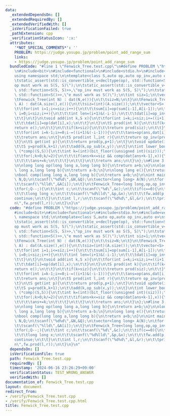 ```yaml
---
data:
  _extendedDependsOn: []
  _extendedRequiredBy: []
  _extendedVerifiedWith: []
  _isVerificationFailed: true
  _pathExtension: cpp
  _verificationStatusIcon: ':x:'
  attributes:
    '*NOT_SPECIAL_COMMENTS*': ''
    PROBLEM: https://judge.yosupo.jp/problem/point_add_range_sum
    links:
    - https://judge.yosupo.jp/problem/point_add_range_sum
  bundledCode: "#line 1 \"Fenwick_Tree.test.cpp\"\n#define PROBLEM \"https://judge.yosupo.jp/problem/point_add_range_sum\"\
    \n#include<bit>\n#include<functional>\n#include<stdio.h>\n#include<vector>\n\n\
    using namespace std;\n\ntemplate<class S,auto op,auto op_inv,auto e>\nstruct Fenwick_Tree{\n\
    \tstatic_assert(std::is_convertible_v<decltype(op), std::function<S(S, S)>>,\"\
    op must work as S(S, S)\");\n\tstatic_assert(std::is_convertible_v<decltype(op_inv),\
    \ std::function<S(S, S)>>,\"op_inv must work as S(S, S)\");\n\tstatic_assert(std::is_convertible_v<decltype(e),\
    \ std::function<S()>>,\"e must work as S()\");\n\tint siz=1;\n\tvector<S> dat;\n\
    \tFenwick_Tree(int N) : dat(N,e()){\n\t\tsiz=N;\n\t}\n\tFenwick_Tree(vector<S>\
    \ A) : dat(A.size(),e()){\n\t\tsiz=(int)(A.size());\n\t\tvector<S> sum(siz+1,e());\n\
    \t\tfor(int i=1;i<=siz;i++){\n\t\t\tsum[i]=op(sum[i-1],A[i-1]);\n\t\t}\n\t\tfor(int\
    \ i=0;i<siz;i++){\n\t\t\tint len=(i+1)&(-i-1);\n\t\t\tdat[i]=op_inv(sum[i+1],sum[i+1-len]);\n\
    \t\t}\n\t}\n\tvoid add(int k,S x){\n\t\tfor(int i=k;i<siz;i+=((i+1)&(-i-1))){\n\
    \t\t\tdat[i]=op(dat[i],x);\n\t\t}\n\t}\n\tS prod(int k){\n\t\tif(k<=0){\n\t\t\t\
    return e();\n\t\t}\n\t\tif(k>siz){\n\t\t\treturn prod(siz);\n\t\t}\n\t\tS ans=e();\n\
    \t\tfor(int i=k-1;i>=0;i-=((i+1)&(-i-1))){\n\t\t\tans=op(ans,dat[i]);\n\t\t}\n\
    \t\treturn ans;\n\t}\n\tS prod(int l,int r){\n\t\treturn op_inv(prod(r),prod(l));\n\
    \t}\n\tS get(int p){\n\t\treturn prod(p,p+1);\n\t}\n\tvoid update(int k,S x){\n\
    \t\tS y=prod(k,k+1);\n\t\tadd(k,op_sub(x,y));\n\t}\n\tint lower_bound(S x,bool\
    \ (*comp)(S,S)){\n\t\tint k=(int)(bit_floor((unsigned int)(siz)));\n\t\tint ans=0;\n\
    \t\tfor(;k>0;k/=2){\n\t\t\tif(ans+k<=siz && comp(dat[ans+k-1],x)){\n\t\t\t\tx=op_inv(x,dat[ans+k-1]);\n\
    \t\t\t\tans+=k;\n\t\t\t}\n\t\t}\n\t\treturn ans;\n\t}\n};\n#line 3 \"verify/verify-yosupo-datastructure/point_add_range_sum.test.cpp\"\
    \n\nlong long op(long long a,long long b){\n\treturn a+b;\n}\n\nlong long op_inv(long\
    \ long a,long long b){\n\treturn a-b;\n}\n\nlong long e(){\n\treturn 0LL;\n}\n\
    \nbool comp(long long a,long long b){\n\treturn a<b;\n}\n\nint main(){\n\tint\
    \ N,Q;\n\tscanf(\"%d%d\",&N,&Q);\n\tvector<long long> A(N);\n\tfor(int i=0;i<N;i++){\n\
    \t\tscanf(\"%lld\",&A[i]);\n\t}\n\tFenwick_Tree<long long,op,op_inv,e> fw(A);\n\
    \tfor(;Q--;){\n\t\tint c;\n\t\tscanf(\"%d\",&c);\n\t\tif(c==0){\n\t\t\tint p;\n\
    \t\t\tlong long x;\n\t\t\tscanf(\"%d%lld\",&p,&x);\n\t\t\tfw.add(p,x);\n\t\t\t\
    continue;\n\t\t}\n\t\tint l,r;\n\t\tscanf(\"%d%d\",&l,&r);\n\t\tprintf(\"%lld\\\
    n\",fw.prod(l,r));\n\t}\n}\n"
  code: "#define PROBLEM \"https://judge.yosupo.jp/problem/point_add_range_sum\"\n\
    #include<bit>\n#include<functional>\n#include<stdio.h>\n#include<vector>\n\nusing\
    \ namespace std;\n\ntemplate<class S,auto op,auto op_inv,auto e>\nstruct Fenwick_Tree{\n\
    \tstatic_assert(std::is_convertible_v<decltype(op), std::function<S(S, S)>>,\"\
    op must work as S(S, S)\");\n\tstatic_assert(std::is_convertible_v<decltype(op_inv),\
    \ std::function<S(S, S)>>,\"op_inv must work as S(S, S)\");\n\tstatic_assert(std::is_convertible_v<decltype(e),\
    \ std::function<S()>>,\"e must work as S()\");\n\tint siz=1;\n\tvector<S> dat;\n\
    \tFenwick_Tree(int N) : dat(N,e()){\n\t\tsiz=N;\n\t}\n\tFenwick_Tree(vector<S>\
    \ A) : dat(A.size(),e()){\n\t\tsiz=(int)(A.size());\n\t\tvector<S> sum(siz+1,e());\n\
    \t\tfor(int i=1;i<=siz;i++){\n\t\t\tsum[i]=op(sum[i-1],A[i-1]);\n\t\t}\n\t\tfor(int\
    \ i=0;i<siz;i++){\n\t\t\tint len=(i+1)&(-i-1);\n\t\t\tdat[i]=op_inv(sum[i+1],sum[i+1-len]);\n\
    \t\t}\n\t}\n\tvoid add(int k,S x){\n\t\tfor(int i=k;i<siz;i+=((i+1)&(-i-1))){\n\
    \t\t\tdat[i]=op(dat[i],x);\n\t\t}\n\t}\n\tS prod(int k){\n\t\tif(k<=0){\n\t\t\t\
    return e();\n\t\t}\n\t\tif(k>siz){\n\t\t\treturn prod(siz);\n\t\t}\n\t\tS ans=e();\n\
    \t\tfor(int i=k-1;i>=0;i-=((i+1)&(-i-1))){\n\t\t\tans=op(ans,dat[i]);\n\t\t}\n\
    \t\treturn ans;\n\t}\n\tS prod(int l,int r){\n\t\treturn op_inv(prod(r),prod(l));\n\
    \t}\n\tS get(int p){\n\t\treturn prod(p,p+1);\n\t}\n\tvoid update(int k,S x){\n\
    \t\tS y=prod(k,k+1);\n\t\tadd(k,op_sub(x,y));\n\t}\n\tint lower_bound(S x,bool\
    \ (*comp)(S,S)){\n\t\tint k=(int)(bit_floor((unsigned int)(siz)));\n\t\tint ans=0;\n\
    \t\tfor(;k>0;k/=2){\n\t\t\tif(ans+k<=siz && comp(dat[ans+k-1],x)){\n\t\t\t\tx=op_inv(x,dat[ans+k-1]);\n\
    \t\t\t\tans+=k;\n\t\t\t}\n\t\t}\n\t\treturn ans;\n\t}\n};\n#line 3 \"verify/verify-yosupo-datastructure/point_add_range_sum.test.cpp\"\
    \n\nlong long op(long long a,long long b){\n\treturn a+b;\n}\n\nlong long op_inv(long\
    \ long a,long long b){\n\treturn a-b;\n}\n\nlong long e(){\n\treturn 0LL;\n}\n\
    \nbool comp(long long a,long long b){\n\treturn a<b;\n}\n\nint main(){\n\tint\
    \ N,Q;\n\tscanf(\"%d%d\",&N,&Q);\n\tvector<long long> A(N);\n\tfor(int i=0;i<N;i++){\n\
    \t\tscanf(\"%lld\",&A[i]);\n\t}\n\tFenwick_Tree<long long,op,op_inv,e> fw(A);\n\
    \tfor(;Q--;){\n\t\tint c;\n\t\tscanf(\"%d\",&c);\n\t\tif(c==0){\n\t\t\tint p;\n\
    \t\t\tlong long x;\n\t\t\tscanf(\"%d%lld\",&p,&x);\n\t\t\tfw.add(p,x);\n\t\t\t\
    continue;\n\t\t}\n\t\tint l,r;\n\t\tscanf(\"%d%d\",&l,&r);\n\t\tprintf(\"%lld\\\
    n\",fw.prod(l,r));\n\t}\n}\n"
  dependsOn: []
  isVerificationFile: true
  path: Fenwick_Tree.test.cpp
  requiredBy: []
  timestamp: '2024-06-16 23:26:29+09:00'
  verificationStatus: TEST_WRONG_ANSWER
  verifiedWith: []
documentation_of: Fenwick_Tree.test.cpp
layout: document
redirect_from:
- /verify/Fenwick_Tree.test.cpp
- /verify/Fenwick_Tree.test.cpp.html
title: Fenwick_Tree.test.cpp
---
```

